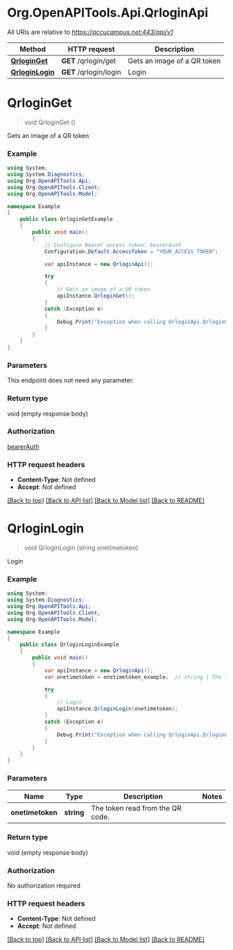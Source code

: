 # Org.OpenAPITools.Api.QrloginApi

All URIs are relative to *https://accucampus.net:443/api/v1*

Method | HTTP request | Description
------------- | ------------- | -------------
[**QrloginGet**](QrloginApi.md#qrloginget) | **GET** /qrlogin/get | Gets an image of a QR token
[**QrloginLogin**](QrloginApi.md#qrloginlogin) | **GET** /qrlogin/login | Login


<a name="qrloginget"></a>
# **QrloginGet**
> void QrloginGet ()

Gets an image of a QR token

### Example
```csharp
using System;
using System.Diagnostics;
using Org.OpenAPITools.Api;
using Org.OpenAPITools.Client;
using Org.OpenAPITools.Model;

namespace Example
{
    public class QrloginGetExample
    {
        public void main()
        {
            // Configure Bearer access token: bearerAuth
            Configuration.Default.AccessToken = "YOUR_ACCESS_TOKEN";

            var apiInstance = new QrloginApi();

            try
            {
                // Gets an image of a QR token
                apiInstance.QrloginGet();
            }
            catch (Exception e)
            {
                Debug.Print("Exception when calling QrloginApi.QrloginGet: " + e.Message );
            }
        }
    }
}
```

### Parameters
This endpoint does not need any parameter.

### Return type

void (empty response body)

### Authorization

[bearerAuth](../README.md#bearerAuth)

### HTTP request headers

 - **Content-Type**: Not defined
 - **Accept**: Not defined

[[Back to top]](#) [[Back to API list]](../README.md#documentation-for-api-endpoints) [[Back to Model list]](../README.md#documentation-for-models) [[Back to README]](../README.md)

<a name="qrloginlogin"></a>
# **QrloginLogin**
> void QrloginLogin (string onetimetoken)

Login

### Example
```csharp
using System;
using System.Diagnostics;
using Org.OpenAPITools.Api;
using Org.OpenAPITools.Client;
using Org.OpenAPITools.Model;

namespace Example
{
    public class QrloginLoginExample
    {
        public void main()
        {
            var apiInstance = new QrloginApi();
            var onetimetoken = onetimetoken_example;  // string | The token read from the QR code.

            try
            {
                // Login
                apiInstance.QrloginLogin(onetimetoken);
            }
            catch (Exception e)
            {
                Debug.Print("Exception when calling QrloginApi.QrloginLogin: " + e.Message );
            }
        }
    }
}
```

### Parameters

Name | Type | Description  | Notes
------------- | ------------- | ------------- | -------------
 **onetimetoken** | **string**| The token read from the QR code. | 

### Return type

void (empty response body)

### Authorization

No authorization required

### HTTP request headers

 - **Content-Type**: Not defined
 - **Accept**: Not defined

[[Back to top]](#) [[Back to API list]](../README.md#documentation-for-api-endpoints) [[Back to Model list]](../README.md#documentation-for-models) [[Back to README]](../README.md)

